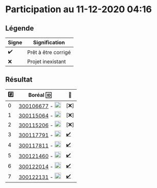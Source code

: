 # Participation au 11-12-2020 04:16

## Légende

| Signe              | Signification                 |
|--------------------|-------------------------------|
| :heavy_check_mark: | Prêt à être corrigé           |
| :x:                | Projet inexistant             |

## Résultat

|:hash:| Boréal :id:                | :100:              |
|------|----------------------------|--------------------|
| 0 | [300106677](../300106677) - <image src='https://avatars0.githubusercontent.com/u/71027895?s=460&v=4' width=20 height=20></image> | [:x:] |
| 1 | [300115064](../300115064) - <image src='https://avatars0.githubusercontent.com/u/72874987?s=460&v=4' width=20 height=20></image> | [:x:] |
| 2 | [300115206](../300115206) - <image src='https://avatars0.githubusercontent.com/u/73952068?s=460&v=4' width=20 height=20></image> | [:x:] |
| 3 | [300117791](../300117791) - <image src='https://avatars0.githubusercontent.com/u/73952191?s=460&v=4' width=20 height=20></image> | [:heavy_check_mark:](../300117791.md) |
| 4 | [300117811](../300117811) - <image src='https://avatars0.githubusercontent.com/u/71027809?s=460&v=4' width=20 height=20></image> | [:heavy_check_mark:](../300117811.md) |
| 5 | [300121460](../300121460) - <image src='https://avatars0.githubusercontent.com/u/71027883?s=460&v=4' width=20 height=20></image> | [:heavy_check_mark:](../300121460.md) |
| 6 | [300122014](../300122014) - <image src='https://avatars0.githubusercontent.com/u/71392439?s=460&v=4' width=20 height=20></image> | [:heavy_check_mark:](../300122014.md) |
| 7 | [300122131](../300122131) - <image src='https://avatars0.githubusercontent.com/u/71394111?s=460&v=4' width=20 height=20></image> | [:heavy_check_mark:](../300122131.md) |
